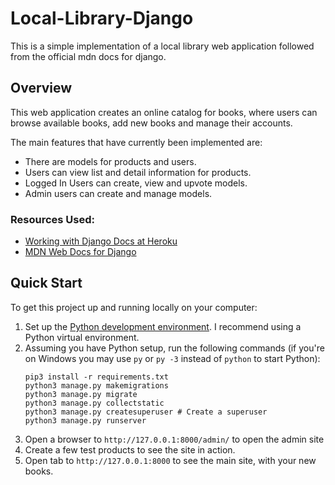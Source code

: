 # Local-Library-Django
This is a simple implementation of a local library web application followed from the official mdn docs for django.

## Overview

This web application creates an online catalog for books, where users can browse available books, add new books and manage their accounts.

The main features that have currently been implemented are:

* There are models for products and users.
* Users can view list and detail information for products.
* Logged In Users can create, view and upvote models.
* Admin users can create and manage models.

### Resources Used:
<ul>
<li> <a href="https://devcenter.heroku.com/categories/working-with-django">Working with Django Docs at Heroku </a>
<li> <a href="https://developer.mozilla.org/en-US/docs/Learn/Server-side/Django/Tutorial_local_library_website">MDN Web Docs for Django</a>
</ul>

## Quick Start

To get this project up and running locally on your computer:
1. Set up the [Python development environment](https://developer.mozilla.org/en-US/docs/Learn/Server-side/Django/development_environment).
   I recommend using a Python virtual environment.
1. Assuming you have Python setup, run the following commands (if you're on Windows you may use `py` or `py -3` instead of `python` to start Python):
   ```
   pip3 install -r requirements.txt
   python3 manage.py makemigrations
   python3 manage.py migrate
   python3 manage.py collectstatic
   python3 manage.py createsuperuser # Create a superuser
   python3 manage.py runserver
   ```
1. Open a browser to `http://127.0.0.1:8000/admin/` to open the admin site
1. Create a few test products to see the site in action.
1. Open tab to `http://127.0.0.1:8000` to see the main site, with your new books.
